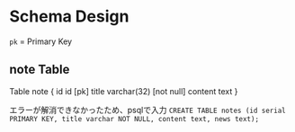 # Schema Design

`pk` = Primary Key

## note Table

Table note {
    id id [pk]
    title varchar(32) [not null]
    content text
}

エラーが解消できなかったため、psqlで入力
``
CREATE TABLE notes (id serial PRIMARY KEY, title varchar NOT NULL, content text, news text);
``